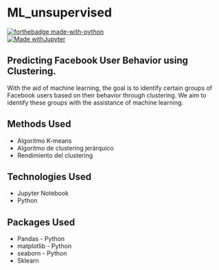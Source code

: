 # ML_unsupervised

[![forthebadge made-with-python](http://ForTheBadge.com/images/badges/made-with-python.svg)](https://www.python.org/)  
[![Made withJupyter](https://img.shields.io/badge/Made%20with-Jupyter-orange?style=for-the-badge&logo=Jupyter)](https://jupyter.org/try)

## Predicting Facebook User Behavior using Clustering.
With the aid of machine learning, the goal is to identify certain groups of Facebook users based on their behavior through clustering. We aim to identify these groups with the assistance of machine learning.

## Methods Used
* Algoritmo K-means
* Algoritmo de clustering jerárquico 
* Rendimiento del clustering

## Technologies Used
* Jupyter Notebook
* Python

## Packages Used
* Pandas - Python
* matplotlib - Python
* seaborn - Python
* Sklearn
